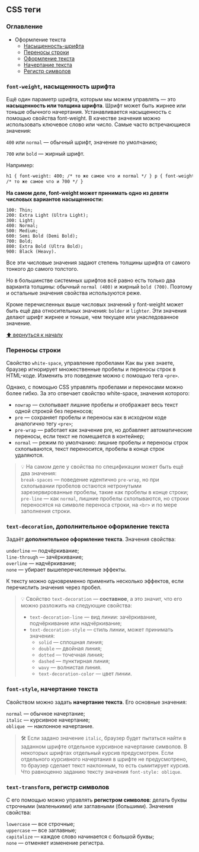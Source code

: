 ## CSS теги

### Оглавление

- Оформление текста
  - [Насыщенность-шрифта](#font-weight-насыщенность-шрифта)
  - [Переносы строки](#переносы-строкиw)
  - [Оформление текста](#text-decoration-дополнительное-оформление-текста)
  - [Начертание текста](#font-style-начертание-текста)
  - [Регистр символов](#text-transform-регистр-символов)

### `font-weight`, насыщенность шрифта

Ещё один параметр шрифта, которым мы можем управлять — это **насыщенность или толщина шрифта**. Шрифт может быть жирнее или тоньше обычного начертания. Устанавливается насыщенность с помощью свойства font-weight. В качестве значения можно использовать ключевое слово или число. Самые часто встречающиеся значения:

`400` или `normal` — обычный шрифт, значение по умолчанию;

`700` или `bold` — жирный шрифт.

Например:

```html
h1 { font-weight: 400; /* то же самое что и normal */ } p { font-weight: bold;
/* то же самое что и 700 */ }
```

**На самом деле, font-weight может принимать одно из девяти числовых вариантов насыщенности:**

```
100: Thin;
200: Extra Light (Ultra Light);
300: Light;
400: Normal;
500: Medium;
600: Semi Bold (Demi Bold);
700: Bold;
800: Extra Bold (Ultra Bold);
900: Black (Heavy).
```

Все эти числовые значения задают степень толщины шрифта от самого тонкого до самого толстого.

Но в большинстве системных шрифтов всё равно есть только два варианта толщины: обычный `normal (400)` и жирный `bold (700)`. Поэтому и остальные значения свойства используются реже.

Кроме перечисленных выше числовых значений у font-weight может быть ещё два относительных значения: `bolder` и `lighter`. Эти значения делают шрифт жирнее и тоньше, чем текущее или унаследованное значение.

[⬆ вернуться к началу](#оглавление)

### Переносы строки

Свойство `white-space`, управление пробелами
Как вы уже знаете, браузер игнорирует множественные пробелы и переносы строк в HTML-коде. Изменить это поведение можно с помощью тега `<pre>`.

Однако, с помощью CSS управлять пробелами и переносами можно более гибко. За это отвечает свойство white-space, значения которого:

- `nowrap` — схлопывает лишние пробелы и отображает весь текст одной строкой без переносов;
- `pre` — сохраняет пробелы и переносы как в исходном коде аналогично тегу `<pre>`;
- `pre-wrap` — работает как значение pre, но добавляет автоматические переносы, если текст не помещается в контейнер;
- `normal` — режим по умолчанию: лишние пробелы и переносы строк схлопываются, текст переносится, пробелы в конце строк удаляются.

> 💡 На самом деле у свойства по спецификации может быть ещё два значения:  
> `break-spaces` — поведение идентично `pre-wrap`, но при схлопывании пробелов остаются нетронутыми зарезервированные пробелы, такие как пробелы в конце строки;  
> `pre-line` — как `normal`, лишние пробелы схлопываются, но строки переносятся на символе переноса строки, на `<br>` и по мере заполнения строки.

### `text-decoration`, дополнительное оформление текста

Задаёт **дополнительное оформление текста**. Значения свойства:

`underline` — подчёркивание;  
`line-through` — зачёркивание;  
`overline` — надчёркивание;  
`none` — убирает вышеперечисленные эффекты.

К тексту можно одновременно применить несколько эффектов, если перечислить значения через пробел.

> 💡 Свойство `text-decoration` — **составное**, а это значит, что его можно разложить на следующие свойства:
>
> - `text-decoration-line` — вид линии: зачёркивание, подчёркивание или надчёркивание;
> - `text-decoration-style` — стиль линии, может принимать значения:
>   - `solid` — сплошная линия;
>   - `double` — двойная линия;
>   - `dotted` — точечная линия;
>   - `dashed` — пунктирная линия;
>   - `wavy` — волнистая линия.
>   - `text-decoration-color` — цвет линии.

### `font-style`, начертание текста

Свойством можно задать **начертание текста**. Его основные значения:

`normal` — обычное начертание;  
`italic` — курсивное начертание;  
`oblique `— наклонное начертание.

> 🛠️ Если задано значение `italic`, браузер будет пытаться найти в заданном шрифте отдельное курсивное начертание символов. В некоторых шрифтах отдельный курсив предусмотрен.
> Если отдельного курсивного начертания в шрифте не предусмотрено, то браузер сделает текст наклонным, то есть сымитирует курсив. Что равноценно заданию тексту значения `font-style: oblique`.

### `text-transform`, регистр символов

С его помощью можно управлять **регистром символов**: делать буквы строчными (маленькими) или заглавными (большими). Значения свойства:

`lowercase` — все строчные;  
`uppercase` — все заглавные;  
`capitalize` — каждое слово начинается с большой буквы;  
`none` — отменяет изменение регистра.
